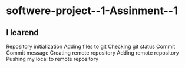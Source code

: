# softwere-project--1-Assinment--1
 ## I learend
Repository initialization
Adding files to git
Checking git status
Commit
Commit message
Creating remote repository
Adding remote repository
Pushing my local to remote repository
